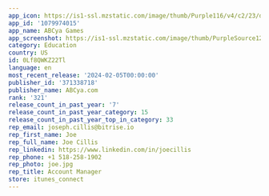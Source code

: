 ```yaml
---
app_icon: https://is1-ssl.mzstatic.com/image/thumb/Purple116/v4/c2/23/dc/c223dc04-f00b-3b5a-7719-3aa9ef8b35ac/AppIcon-1x_U007emarketing-0-7-0-85-220-0.png/1024x1024bb.png
app_id: '1079974015'
app_name: ABCya Games
app_screenshot: https://is1-ssl.mzstatic.com/image/thumb/PurpleSource122/v4/ca/e1/7d/cae17d56-fef9-08da-09ac-6a0165dff95d/0c142cfa-05ad-4581-89ad-2a9323986bff_2020_Screenshots_8_6.5_Inch_Phone-01.png/1242x2688bb.png
category: Education
country: US
id: 0Lf8QWKZ22Tl
language: en
most_recent_release: '2024-02-05T00:00:00'
publisher_id: '371338718'
publisher_name: ABCya.com
rank: '321'
release_count_in_past_year: '7'
release_count_in_past_year_category: 15
release_count_in_past_year_top_in_category: 33
rep_email: joseph.cillis@bitrise.io
rep_first_name: Joe
rep_full_name: Joe Cillis
rep_linkedin: https://www.linkedin.com/in/joecillis
rep_phone: +1 518-258-1902
rep_photo: joe.jpg
rep_title: Account Manager
store: itunes_connect
---
```

